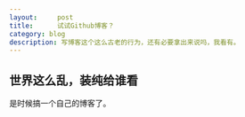 ```yaml
---
layout:     post
title:      试试Github博客？
category: blog
description: 写博客这个这么古老的行为，还有必要拿出来说吗，我看有。
---
```


## 世界这么乱，装纯给谁看

是时候搞一个自己的博客了。
